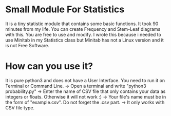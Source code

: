 # Small Module For Statistics
It is a tiny statistic module that contains some basic functions. It took 90 minutes from my life.
You can create Frequency and Stem-Leaf diagrams with this.
You are free to use and modify.
I wrote this because i needed to use Minitab in my Statistics class but Minitab has not a Linux version and it is not Free Software.

# How can you use it?

It is pure python3 and does not have a User Interface. You need to run it on Terminal or Command Line. 
-> Open a terminal and write "python3 probability.py"
-> Enter the name of CSV file that only contains your data as integers or floats. Otherwise it will not work :)
-> Your file's name must be in the form of "example.csv". Do not forget the .csv part.
-> It only works with CSV file type.
